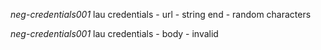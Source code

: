 *neg-credentials001* lau credentials - url - string end - random characters

*neg-credentials001* lau credentials - body - invalid 